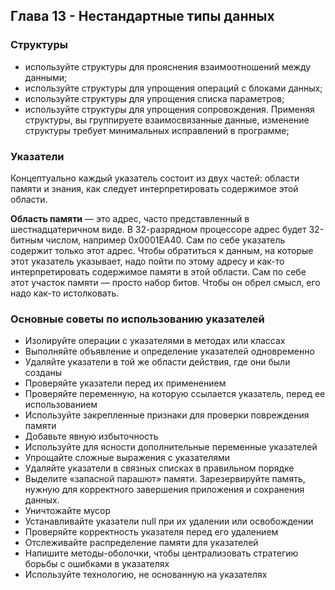 ## Глава 13 - Нестандартные типы данных
### Структуры
- используйте структуры для прояснения взаимоотношений между данными;
- используйте структуры для упрощения операций с блоками данных;
- используйте структуры для упрощения списка параметров;
- используйте структуры для упрощения сопровождения. Применяя структуры, вы группируете взаимосвязанные данные, изменение структуры требует минимальных исправлений в программе;
### Указатели
Концептуально каждый указатель состоит из двух частей: области памяти и знания, как следует интерпретировать содержимое этой области.

**Область памяти** — это адрес, часто представленный в шестнадцатеричном виде. В 32-разрядном процессоре адрес будет 32-битным числом, например 0x0001EA40. Сам по себе указатель содержит только этот адрес. Чтобы обратиться к данным, на которые этот указатель указывает, надо пойти по этому адресу и как-то интерпретировать содержимое памяти в этой области. Сам по себе этот участок памяти — просто набор битов. Чтобы он обрел смысл, его надо как-то истолковать.

### Основные советы по использованию указателей
- Изолируйте операции с указателями в методах или классах
- Выполняйте объявление и определение указателей одновременно
- Удаляйте указатели в той же области действия, где они были созданы
- Проверяйте указатели перед их применением
- Проверяйте переменную, на которую ссылается указатель, перед ее использованием
- Используйте закрепленные признаки для проверки повреждения памяти
- Добавьте явную избыточность
- Используйте для ясности дополнительные переменные указателей 
- Упрощайте сложные выражения с указателями
- Удаляйте указатели в связных списках в правильном порядке
- Выделите «запасной парашют» памяти. Зарезервируйте память, нужную для корректного завершения приложения и сохранения данных.
- Уничтожайте мусор
- Устанавливайте указатели null при их удалении или освобождении
- Проверяйте корректность указателя перед его удалением
- Отслеживайте распределение памяти для указателей
- Напишите методы-оболочки, чтобы централизовать стратегию борьбы с ошибками в указателях
- Используйте технологию, не основанную на указателях